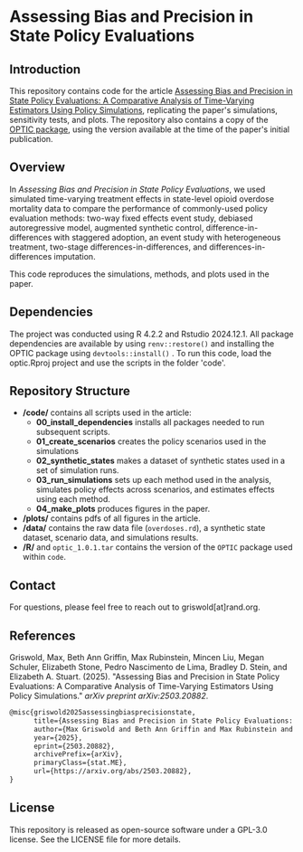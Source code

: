 # Assessing Bias and Precision in State Policy Evaluations

## Introduction

This repository contains code for the article [Assessing Bias and Precision in State Policy Evaluations: A Comparative Analysis of Time-Varying Estimators Using Policy Simulations](https://www.arxiv.org/abs/2503.20882), replicating the paper's simulations, sensitivity tests, and plots. The repository also contains a copy of the [OPTIC package](https://cran.r-project.org/web/packages/optic/index.html), using the version available at the time of the paper's initial publication.

## Overview

In *Assessing Bias and Precision in State Policy Evaluations*, we used simulated time-varying treatment effects in state-level opioid overdose mortality data to compare the performance of commonly-used policy evaluation methods: two-way fixed effects event study, debiased autoregressive model, augmented synthetic control, difference-in-differences with staggered adoption, an event study with heterogeneous treatment, two-stage differences-in-differences, and differences-in-differences imputation. 

This code reproduces the simulations, methods, and plots used in the paper. 
## Dependencies

The project was conducted using R 4.2.2 and Rstudio 2024.12.1. All package dependencies are available by using `renv::restore()` and installing the OPTIC package using `devtools::install()` . To run this code, load the optic.Rproj project and use the scripts in the folder 'code'.

## Repository Structure

- **/code/** contains all scripts used in the article:
  + **00_install_dependencies** installs all packages needed to run subsequent scripts.
  + **01_create_scenarios** creates the policy scenarios used in the simulations
  + **02_synthetic_states** makes a dataset of synthetic states used in a set of simulation runs.
  + **03_run_simulations** sets up each method used in the analysis, simulates policy effects across scenarios, and estimates effects using each method.
  + **04_make_plots** produces figures in the paper.
- **/plots/** contains pdfs of all figures in the article.
- **/data/** contains the raw data file (`overdoses.rd`), a synthetic state dataset, scenario data, and simulations results.
- **/R/** and `optic_1.0.1.tar` contains the version of the `OPTIC` package used within `code`.

## Contact

For questions, please feel free to reach out to griswold[at]rand.org.

## References

Griswold, Max, Beth Ann Griffin, Max Rubinstein, Mincen Liu, Megan Schuler, Elizabeth Stone, Pedro Nascimento de Lima, Bradley D. Stein, and Elizabeth A. Stuart. (2025). "Assessing Bias and Precision in State Policy Evaluations: A Comparative Analysis of Time-Varying Estimators Using Policy Simulations." *arXiv preprint arXiv:2503.20882*. 

```tex
@misc{griswold2025assessingbiasprecisionstate,
      title={Assessing Bias and Precision in State Policy Evaluations: A Comparative Analysis of Time-Varying Estimators Using Policy Simulations}, 
      author={Max Griswold and Beth Ann Griffin and Max Rubinstein and Mincen Liu and Megan Schuler and Elizabeth Stone and Pedro Nascimento de Lima and Bradley D. Stein and Elizabeth A. Stuart},
      year={2025},
      eprint={2503.20882},
      archivePrefix={arXiv},
      primaryClass={stat.ME},
      url={https://arxiv.org/abs/2503.20882}, 
}
```

## License

This repository is released as open-source software under a GPL-3.0 license. See the LICENSE file for more details.
